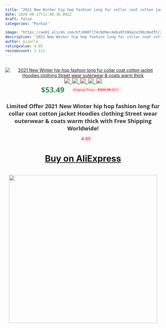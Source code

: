 ```yaml
---
title: "2021 New Winter hip hop fashion long fur collar coat cotton jacket Hoodies clothing Street wear outerwear & coats warm thick"
date: 2020-08-17T11:40:36.892Z
draft: false
categories: "Parkas"

image: "https://ae01.alicdn.com/kf/H90f774c0d9ec446a9fd96a2e399c0edfF/2021-New-Winter-hip-hop-fashion-long-fur-collar-coat-cotton-jacket-Hoodies-clothing-Street-wear.jpg"
description: "2021 New Winter hip hop fashion long fur collar coat cotton jacket Hoodies clothing Street wear outerwear & coats warm thick"
author: Giselle
ratingvalue: 4.65
reviewcount: 1.111
---
```

<br>
<div style="text-align: center;">
<a href="https://s.click.aliexpress.com/e/_A2adTr" target="_blank" rel="nofollow noopener noreferrer"><img alt="2021 New Winter hip hop fashion long fur collar coat cotton jacket Hoodies clothing Street wear outerwear & coats warm thick" class="magnifier-image" src="https://ae01.alicdn.com/kf/H90f774c0d9ec446a9fd96a2e399c0edfF/2021-New-Winter-hip-hop-fashion-long-fur-collar-coat-cotton-jacket-Hoodies-clothing-Street-wear.jpg_640x640.jpg">
<br>
<img style="border:1px solid salmon" src="https://ae01.alicdn.com/kf/H90f774c0d9ec446a9fd96a2e399c0edfF/2021-New-Winter-hip-hop-fashion-long-fur-collar-coat-cotton-jacket-Hoodies-clothing-Street-wear.jpg_120x120.jpg">&nbsp;&nbsp;<img style="border:1px solid salmon" src="https://ae01.alicdn.com/kf/H01429559e1bc4c4e88c9f36417a1baf9X/2021-New-Winter-hip-hop-fashion-long-fur-collar-coat-cotton-jacket-Hoodies-clothing-Street-wear.jpg_120x120.jpg">&nbsp;&nbsp;<img style="border:1px solid salmon" src="https://ae01.alicdn.com/kf/H9de2cda2d80c42b2aa2cbaaf319ab8fdj/2021-New-Winter-hip-hop-fashion-long-fur-collar-coat-cotton-jacket-Hoodies-clothing-Street-wear.jpg_120x120.jpg">&nbsp;&nbsp;<img style="border:1px solid salmon" src="https://ae01.alicdn.com/kf/Hfe2042986667437dbd051ec7301a75f5P/2021-New-Winter-hip-hop-fashion-long-fur-collar-coat-cotton-jacket-Hoodies-clothing-Street-wear.jpg_120x120.jpg">&nbsp;&nbsp;<img style="border:1px solid salmon" src="https://ae01.alicdn.com/kf/H078f29763f42428aaf7e0c231f2f4a18B/2021-New-Winter-hip-hop-fashion-long-fur-collar-coat-cotton-jacket-Hoodies-clothing-Street-wear.jpg_120x120.jpg"></a></div><br0>
<div style="text-align: center;"><span style="background-color: white; border: 0px; box-sizing: border-box; color: seagreen; display: inline-block; font-family: &quot;open sans&quot; , &quot;arial&quot; , &quot;helvetica&quot; , sans-serif , &quot;heiti&quot;; font-size: 24px; font-stretch: inherit; font-weight: 700; line-height: inherit; margin: 0px 10px 0px 0px; padding: 0px; vertical-align: middle;">$53.49 </span>
<span style="background: rgb(255 , 241 , 241); border-radius: 3px; border: 0px; box-sizing: border-box; color: #ff4747; display: inline-block; font-family: inherit; font-size: 12px; font-stretch: inherit; font-style: inherit; font-variant: inherit; font-weight: 600; line-height: inherit; margin: 0px; padding: 2px 5px; transform: scale(0.9); vertical-align: middle;">Original Price : <b style="text-decoration: line-through;">$106.99 </b> 50%&nbsp;&nbsp;</span></div>
<h1 style="color: #333333; display: inline-block; font-family: &quot;open sans&quot; , &quot;arial&quot; , &quot;helvetica&quot; , sans-serif , &quot;heiti&quot;; font-size: 18px; font-stretch: inherit; font-weight: 700; text-align: center;">Limited Offer 2021 New Winter hip hop fashion long fur collar coat cotton jacket Hoodies clothing Street wear outerwear & coats warm thick with Free Shipping Worldwide!</h1>
<div style="color: #ff4747; text-align: center;">
<img src="https://4.bp.blogspot.com/-M0ZcTcb-5uY/XleCXlxnR4I/AAAAAAAAAEc/OrjgMkXV1oMQFaCRZj5HQwOCBcu3w1FegCPcBGAYYCw/s1600/star.png" style="height: 15px;">&nbsp;<b>4.65</b></div>
<div class="button_cont" align="center"><a class="buynow_a" href="https://s.click.aliexpress.com/e/_A2adTr" target="_blank" rel="nofollow noopener noreferrer"><H1>Buy on AliExpress</H1></a></div><br>
<div class="separator" style="clear: both; text-align: center;">
<img src="https://lh3.googleusercontent.com/-pTy5HemUv9M/XlePHvY0dAI/AAAAAAAAAE4/0nX5iRUoIWY8eMW9Dpxeirr157OZliDIgCLcBGAsYHQ/s1600/badge.gif" width="480">
</div>
